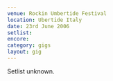 ```yaml
---
venue: Rockin Umbertide Festival
location: Ubertide Italy
date: 23rd June 2006
setlist:
encore:
category: gigs
layout: gig
---
```


Setlist unknown.